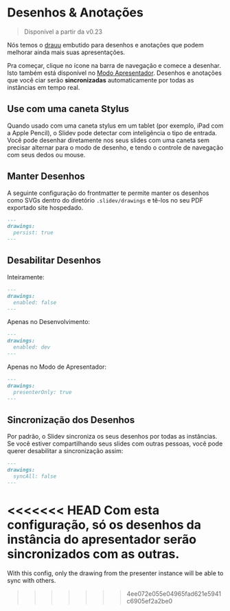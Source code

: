 # Desenhos & Anotações

> Disponível a partir da v0.23

Nós temos o [drauu](https://github.com/antfu/drauu) embutido para desenhos e anotações que podem melhorar ainda mais suas apresentações.

Pra começar, clique no ícone <carbon-pen class="inline-icon-btn"/> na barra de navegação e comece a desenhar. Isto também está disponível no [Modo Apresentador](/guide/presenter-mode). Desenhos e anotações que você ciar serão **sincronizadas** automaticamente por todas as instâncias em tempo real.

<TheTweet id="1424027510342250499" />

## Use com uma caneta Stylus

Quando usado com uma caneta stylus em um tablet (por exemplo, iPad com a Apple Pencil), o Slidev pode detectar com inteligência o tipo de entrada. Você pode desenhar diretamente nos seus slides com uma caneta sem precisar alternar para o modo de desenho, e tendo o controle de navegação com seus dedos ou mouse.

## Manter Desenhos

A seguinte configuração do frontmatter te permite manter os desenhos como SVGs dentro do diretório `.slidev/drawings` e tê-los no seu PDF exportado site hospedado.

```md
---
drawings:
  persist: true
---
```

## Desabilitar Desenhos

Inteiramente:

```md
---
drawings:
  enabled: false
---
```

Apenas no Desenvolvimento:

```md
---
drawings:
  enabled: dev
---
```

Apenas no Modo de Apresentador:

```md
---
drawings:
  presenterOnly: true
---
```

## Sincronização dos Desenhos

Por  padrão, o Slidev sincroniza os seus desenhos por todas as instâncias. Se você estiver compartilhando seus slides com outras pessoas, você pode querer desabilitar a sincronização assim:

```md
---
drawings:
  syncAll: false
---
```

<<<<<<< HEAD
Com esta configuração, só os desenhos da instância do apresentador serão sincronizados com as outras.
=======
With this config, only the drawing from the presenter instance will be able to sync with others.
>>>>>>> 4ee072e055e04965fad621e5941c6905ef2a2be0
